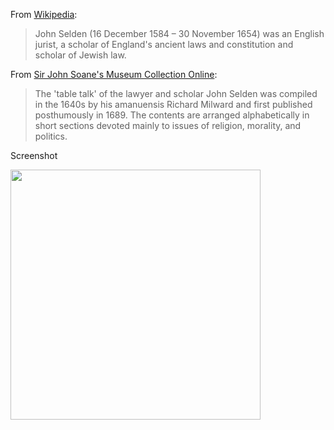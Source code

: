 From [Wikipedia](https://en.wikipedia.org/wiki/John_Selden):

> John Selden (16 December 1584 – 30 November 1654) was an English jurist, a scholar of England's ancient laws and constitution and scholar of Jewish law.

From [Sir John Soane's Museum Collection Online](https://collections.soane.org/b9897):

>The 'table talk' of the lawyer and scholar John Selden was compiled in the 1640s by his amanuensis Richard Milward and first published posthumously in 1689. The contents are arranged alphabetically in short sections devoted mainly to issues of religion, morality, and politics.

Screenshot

<img src="https://github.com/3willows/johnSeldenTableTalk/assets/111284156/f9722df6-e9d8-4da9-a968-f0838782440d" width="400" />
